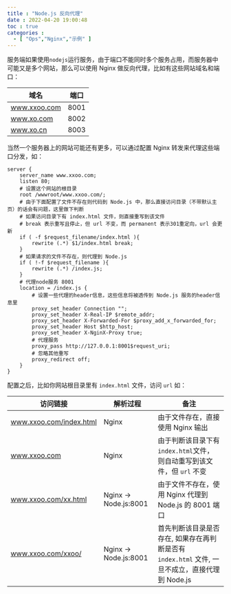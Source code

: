 ```yaml
---
title : "Node.js 反向代理"
date : 2022-04-20 19:00:48
toc : true
categories :
  - [ "Ops","Nginx","示例" ]
---
```


服务端如果使用`nodejs`运行服务，由于端口不能同时多个服务占用，而服务器中可能又是多个网站，那么可以使用 Nginx 做反向代理，比如有这些网站域名和端口：

| 域名           | 端口   |
|--------------|------|
| www.xxoo.com | 8001 |
| www.xo.com   | 8002 |
| www.xo.cn    | 8003 |

当然一个服务器上的网站可能还有更多，可以通过配置 Nginx 转发来代理这些端口分发，如：

```nginx
server {
    server_name www.xxoo.com;
    listen 80;
    # 设置这个网站的根目录
    root /wwwroot/www.xxoo.com/;
    # 由于下面配置了文件不存在则代码到 Node.js 中，那么直接访问目录（不带默认主页）的话会有问题，这里做下判断
    # 如果访问目录下有 index.html 文件，则直接重写到该文件
    # break 表示重写且停止，但 url 不变，而 permanent 表示301重定向，url 会更新
    if ( -f $request_filename/index.html ){
        rewrite (.*) $1/index.html break;
    }
    # 如果请求的文件不存在，则代理到 Node.js
    if ( !-f $request_filename ){
        rewrite (.*) /index.js;
    }
    # 代理node服务 8001
    location = /index.js {
        # 设置一些代理的header信息，这些信息将被透传到 Node.js 服务的header信息里
        proxy_set_header Connection "";
        proxy_set_header X-Real-IP $remote_addr;
        proxy_set_header X-Forwarded-For $proxy_add_x_forwarded_for;
        proxy_set_header Host $http_host;
        proxy_set_header X-NginX-Proxy true;
        # 代理服务
        proxy_pass http://127.0.0.1:8001$request_uri;
        # 忽略其他重写
        proxy_redirect off;
    }
}
```

配置之后，比如你网站根目录里有 `index.html` 文件，访问 `url` 如：

| 访问链接                    | 解析过程                  | 备注                                                           |
|-------------------------|-----------------------|--------------------------------------------------------------|
| www.xxoo.com/index.html | Nginx                 | 由于文件存在，直接使用 Nginx 输出                                         |
| www.xxoo.com            | Nginx                 | 由于判断该目录下有 `index.html`文件，则自动重写到该文件，但 `url` 不变                |
| www.xxoo.com/xx.html    | Nginx -> Node.js:8001 | 由于文件不存在，使用 Nginx 代理到 Node.js 的 8001 端口                       |
| www.xxoo.com/xxoo/      | Nginx -> Node.js:8001 | 首先判断该目录是否存在, 如果存在再判断是否有 `index.html` 文件, 一旦不成立，直接代理到 Node.js |

